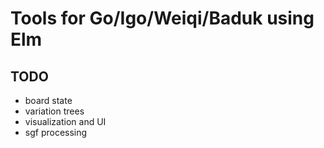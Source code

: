 # Tools for Go/Igo/Weiqi/Baduk using Elm

## TODO

- board state
- variation trees
- visualization and UI
- sgf processing
